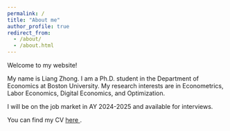 ```yaml
---
permalink: /
title: "About me"
author_profile: true
redirect_from: 
  - /about/
  - /about.html
---
```


Welcome to my website! 

My name is Liang Zhong. I am a Ph.D. student in the Department of Economics at Boston University. My research interests are in Econometrics, Labor Economics, Digital Economics, and Optimization.

I will be on the job market in AY 2024-2025 and available for interviews.
<div class="wordwrap">You can find my CV <a href="http://samzl1.github.io/files/LZ_CV.pdf"> here </a>.</div>